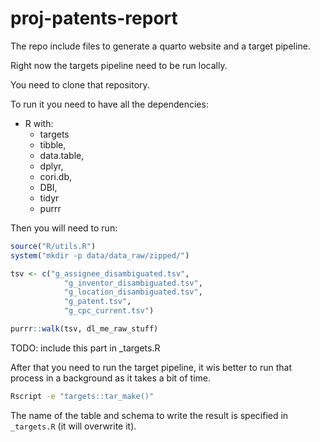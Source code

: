 # proj-patents-report

The repo include files to generate a quarto website and a target pipeline. 

Right now the targets pipeline need to be run locally.

You need to clone that repository. 

To run it you need to have all the dependencies: 

- R with:
    - targets
    - tibble, 
    - data.table, 
    - dplyr,
    - cori.db,
    - DBI, 
    - tidyr
    - purrr

Then you will need to run:

```r
source("R/utils.R")
system("mkdir -p data/data_raw/zipped/")

tsv <- c("g_assignee_disambiguated.tsv",
            "g_inventor_disambiguated.tsv", 
            "g_location_disambiguated.tsv", 
            "g_patent.tsv",
            "g_cpc_current.tsv")

purrr::walk(tsv, dl_me_raw_stuff)
```

TODO: include this part in _targets.R

After that you need to run the target pipeline, it wis better to run that process in a background as it takes a bit of time. 

```bash
Rscript -e "targets::tar_make()"
```

The name of the table and schema to write the result is specified in `_targets.R` (it will overwrite it). 

